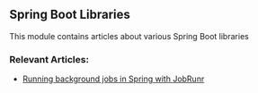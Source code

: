 ## Spring Boot Libraries

This module contains articles about various Spring Boot libraries

### Relevant Articles:

- [Running background jobs in Spring with JobRunr](https://www.baeldung.com/java-jobrunr-spring)
